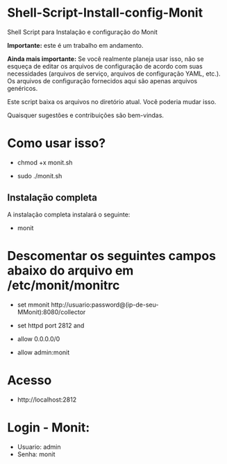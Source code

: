 # Shell-Script-Install-config-Monit
Shell Script para Instalação e configuração do Monit

**Importante:** este é um trabalho em andamento.

**Ainda mais importante:** Se você realmente planeja usar isso, não se esqueça de editar os arquivos de configuração de acordo com suas necessidades (arquivos de serviço, arquivos de configuração YAML, etc.). Os arquivos de configuração fornecidos aqui são apenas arquivos genéricos.

Este script baixa os arquivos no diretório atual. Você poderia mudar isso.

Quaisquer sugestões e contribuições são bem-vindas.

# Como usar isso?

* chmod +x monit.sh

* sudo ./monit.sh

## Instalação completa

A instalação completa instalará o seguinte:

* monit

# Descomentar os seguintes campos abaixo do arquivo em /etc/monit/monitrc

* set mmonit http://usuario:password@(ip-de-seu-MMonit):8080/collector

* set httpd port 2812 and
*    allow 0.0.0.0/0        
*    allow admin:monit  

# Acesso

* http://localhost:2812 

# Login - Monit: 

* Usuario: admin
* Senha: monit
